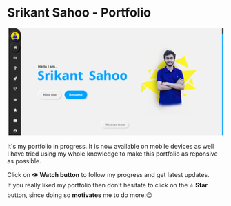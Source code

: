 # Srikant Sahoo - Portfolio
![Srikant Sahoo Portfolio Image](https://raw.githubusercontent.com/srikant-code/My-portfolio/master/images/portfolio.png)  

 It's my portfolio in progress. It is now available on mobile devices as well  
 I have tried using my whole knowledge to make this portfolio as reponsive as possible.  
 
 Click on 👁 **Watch button** to follow my progress and get latest updates.  
 If you really liked my portfolio then don't hesitate to click on the ⭐ **Star** button,  since doing so **motivates** me to do more.😊
